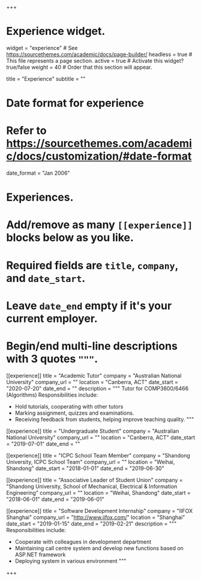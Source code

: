 +++
# Experience widget.
widget = "experience"  # See https://sourcethemes.com/academic/docs/page-builder/
headless = true  # This file represents a page section.
active = true  # Activate this widget? true/false
weight = 40  # Order that this section will appear.

title = "Experience"
subtitle = ""

# Date format for experience
#   Refer to https://sourcethemes.com/academic/docs/customization/#date-format
date_format = "Jan 2006"

# Experiences.
#   Add/remove as many `[[experience]]` blocks below as you like.
#   Required fields are `title`, `company`, and `date_start`.
#   Leave `date_end` empty if it's your current employer.
#   Begin/end multi-line descriptions with 3 quotes `"""`.
[[experience]]
  title = "Academic Tutor"
  company = "Australian National University"
  company_url = ""
  location = "Canberra, ACT"
  date_start = "2020-07-20"
  date_end = ""
  description = """
  Tutor for COMP3600/6466 (Algorithms) Responsibilities include:
  * Hold tutorials, cooperating with other tutors
  * Marking assignment, quizzes and examinations.
  * Receiving feedback from students, helping improve teaching quality.
  """

[[experience]]
  title = "Undergraduate Student"
  company = "Australian National University"
  company_url = ""
  location = "Canberra, ACT"
  date_start = "2019-07-01"
  date_end = ""


[[experience]]
  title = "ICPC School Team Member"
  company = "Shandong University, ICPC School Team"
  company_url = ""
  location = "Weihai, Shandong"
  date_start = "2018-01-01"
  date_end = "2019-06-30"

[[experience]]
title = "Associative Leader of Student Union"
company = "Shandong University, School of Mechanical, Electrical & Information Engineering"
company_url = ""
location = "Weihai, Shandong"
date_start = "2018-06-01"
date_end = "2019-06-01"

[[experience]]
title = "Software Development Internship"
company = "IIFOX Shanghai"
company_url = "http://www.iifox.com/"
location = "Shanghai"
date_start = "2019-01-15"
date_end = "2019-02-21"
description = """
Responsibilities include:
* Cooperate with colleagues in development department
* Maintaining call centre system and develop new functions based on ASP.NET framework
* Deploying system in various environment
"""


+++

<!-- description = """
Responsibilities include:

* Analysing
* Modelling
* Deploying
""" -->

